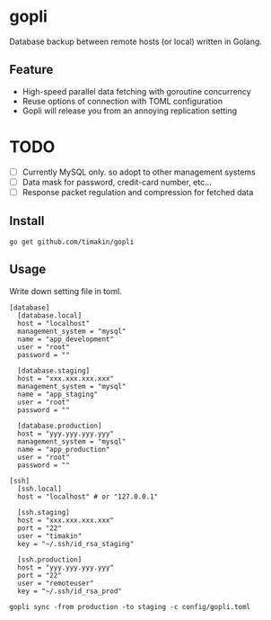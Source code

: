 gopli
========
Database backup between remote hosts (or local) written in Golang.

## Feature

- High-speed parallel data fetching with goroutine concurrency
- Reuse options of connection with TOML configuration
- Gopli will release you from an annoying replication setting

# TODO
- [ ] Currently MySQL only. so adopt to other management systems
- [ ] Data mask for password, credit-card number, etc...
- [ ] Response packet regulation and compression for fetched data

## Install
```
go get github.com/timakin/gopli
```

## Usage
Write down setting file in toml.
```
[database]
  [database.local]
  host = "localhost"
  management_system = "mysql"
  name = "app_development"
  user = "root"
  password = ""

  [database.staging]
  host = "xxx.xxx.xxx.xxx"
  management_system = "mysql"
  name = "app_staging"
  user = "root"
  password = ""

  [database.production]
  host = "yyy.yyy.yyy.yyy"
  management_system = "mysql"
  name = "app_production"
  user = "root"
  password = ""

[ssh]
  [ssh.local]
  host = "localhost" # or "127.0.0.1"

  [ssh.staging]
  host = "xxx.xxx.xxx.xxx"
  port = "22"
  user = "timakin"
  key = "~/.ssh/id_rsa_staging"

  [ssh.production]
  host = "yyy.yyy.yyy.yyy"
  port = "22"
  user = "remoteuser"
  key = "~/.ssh/id_rsa_prod"

```

```
gopli sync -from production -to staging -c config/gopli.toml
```
